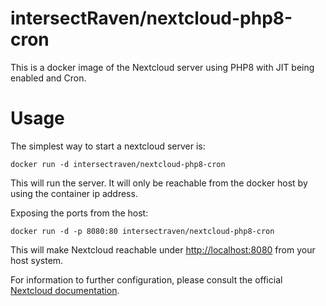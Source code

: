 # intersectRaven/nextcloud-php8-cron

This is a docker image of the Nextcloud server using PHP8 with JIT being enabled and Cron.

# Usage

The simplest way to start a nextcloud server is:

    docker run -d intersectraven/nextcloud-php8-cron

This will run the server. It will only be reachable from the docker host by using the container ip address.

Exposing the ports from the host:

    docker run -d -p 8080:80 intersectraven/nextcloud-php8-cron

This will make Nextcloud reachable under [http://localhost:8080](http://localhost:8080) from your host system.


For information to further configuration, please consult the official [Nextcloud documentation](https://docs.nextcloud.com/server/latest/admin_manual/contents.html).
